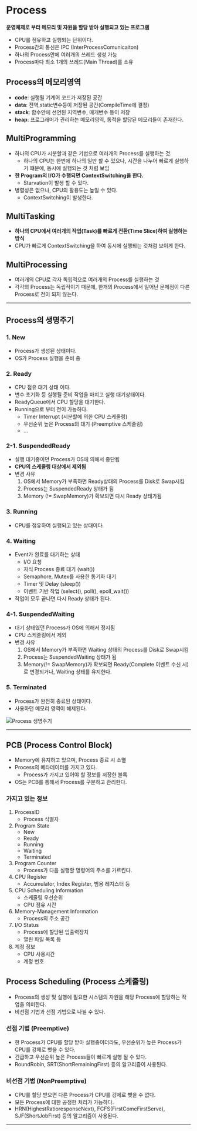 # Process
**운영체제로 부터 메모리 및 자원을 할당 받아 실행되고 있는 프로그램**
- CPU를 점유하고 실행되는 단위이다.
- Process간의 통신은 IPC (InterProcessComunicaiton)
- 하나의 Process안에 여러개의 쓰레드 생성 가능
- Process마다 최소 1개의 쓰레드(Main Thread)를 소유

## Process의 메모리영역
- **code**: 실행될 기계어 코드가 저장된 공간
- **data**: 전역,static변수등이 저장된 공간(CompileTime에 결정)
- **stack**: 함수안에 선언된 지역변수, 매개변수 등이 저장
- **heap**: 프로그래머가 관리하는 메모리영역, 동적을 할당된 메모리들이 존재한다.

## MultiProgramming
- 하나의 CPU가 시분할과 같은 기법으로 여러개의 Process를 실행하는 것.
  - 하나의 CPU는 한번에 하나의 일만 할 수 있으나, 시간을 나누어 빠르게 실행하기 떄문에, 동시에 실행되는 것 처럼 보임
- **한 Program의 I/O가 수행되면 ContextSwitching을 한다.**
  - Starvation이 발생 할 수 있다.
- 병렬성은 없으나, CPU의 활용도는 높일 수 있다.
  - ContextSwitching이 발생한다.

## MultiTasking
- **하나의 CPU에서 여러개의 작업(Task)를 빠르게 전환(Time Slice)하여 실행하는 방식**
- CPU가 빠르게 ContextSwitching을 하여 동시에 실행되는 것처럼 보이게 한다.

## MultiProcessing
- 여러개의 CPU로 각자 독립적으로 여러개의 Process를 실행하는 것
- 각각의 Process는 독립적이기 때문에, 한개의 Process에서 일어난 문제점이 다른 Process로 전이 되지 않는다.

***

## Process의 생명주기

### 1. New
- Process가 생성된 상태이다.
- OS가 Process 실행을 준비 중

### 2. Ready
- CPU 점유 대기 상태 이다.
- 변수 초기화 등 실행될 준비 작업을 마치고 실행 대기상태이다.
- ReadyQueue에서 CPU 할당을 대기한다.
- Running으로 부터 전이 가능하다.
  - Timer Interrupt (시분할에 의한 CPU 스케줄링)
  - 우선순위 높은 Process의 대기 (Preemptive 스케줄링)
  - ...
### 2-1. SuspendedReady
- 실행 대기중이던 Process가 OS에 의해서 중단됨
- **CPU의 스케줄링 대상에서 제외됨**
- 변경 사유
  1. OS에서 Memory가 부족하면 Ready상태의 Process를 Disk로 Swap시킴
  2. Process는 SuspendedReady 상태가 됨
  3. Memory (!= SwapMemory)가 확보되면 다시 Ready 상태가됨

### 3. Running
- CPU를 점유하여 실행되고 있는 상태이다.

### 4. Waiting
- Event가 완료를 대기하는 상태
  - I/O 요청
  - 자식 Process 종료 대기 (wait())
  - Semaphore, Mutex를 사용한 동기화 대기
  - Timer 및 Delay (sleep())
  - 이벤트 기반 작업 (select(), poll(), epoll_wait())
- 작업이 모두 끝나면 다시 Ready 상태가 된다.

### 4-1. SuspendedWaiting
- 대기 상태였던 Process가 OS에 의해서 정지됨
- CPU 스케줄링에서 제외
- 변경 사유
  1. OS에서 Memory가 부족하면 Waiting 상태의 Process를 Disk로 Swap시킴
  2. Process는 SuspendedWaiting 상태가 됨
  3. Memory(!= SwapMemory)가 확보되면 Ready(Complete 이벤트 수신 시)로 변경되거나, Waiting 상태를 유지한다.

### 5. Terminated
- Process가 완전히 종료된 상태이다.
- 사용하던 메모리 영역이 해제된다.

![Process 생명주기](https://user-images.githubusercontent.com/57896918/158165830-203bc68d-a277-4e36-bc22-b3d2a571271e.png)

***
## PCB (Process Control Block)
- Memory에 유지하고 있으며, Process 종료 시 소멸
- Process의 메타데이터를 가지고 있다.
  - Process가 가지고 있어야 할 정보를 저장한 블록
- OS는 PCB를 통해서 Process를 구분하고 관리한다.

### 가지고 있는 정보
1. ProcessID
   - Process 식별자
2. Program State
    - New
    - Ready
    - Running
    - Waiting
    - Terminated
3. Program Counter
    - Process가 다음 실행할 명령어의 주소를 가르킨다.
4. CPU Register
    - Accumulator, Index Register, 범용 레지스터 등 
5. CPU Scheduling Information
    - 스케줄링 우선순위
    - CPU 점유 시간
6. Memory-Management Information
    - Process의 주소 공간
7. I/O Status
    - Process에 할당된 입출력장치
    - 열린 파일 목록 등
8. 계정 정보
    - CPU 사용시간
    - 계정 번호 
## Process Scheduling (Process 스케줄링)
- Process의 생성 및 실행에 필요한 시스템의 자원을 해당 Process에 할당하는 작업을 의미한다.
- 비선점 기법과 선점 기법으로 나뉠 수 있다.

### 선점 기법 (Preemptive)
- 한 Process가 CPU를 할당 받아 실행중이더라도, 우선순위가 높은 Process가 CPU를 강제로 뱃을 수 있다.
- 긴급하고 우선순위 높은 Process들이 빠르게 실행 될 수 있다.
- RoundRobin, SRT(ShortRemainingFirst) 등의 알고리즘이 사용된다.


### 비선점 기법 (NonPreemptive)
- CPU를 할당 받으면 다른 Process가 CPU를 강제로 뺏을 수 없다.
- 모든 Process에 대한 공정한 처리가 가능하다.
- HRN(HighestRatioresponseNext), FCFS(FirstComeFirstServe), SJF(ShortJobFirst) 등의 알고리즘이 사용된다.
***